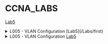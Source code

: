 # CCNA_LABS

[Lab5](/Labs/first)




<details>
<summary>L005 - VLAN Configuration [Lab5](/Labs/first)</summary>
[Lab5](/Labs/first)

</details>


<details>
<summary>
L005 - VLAN Configuration <a href="/Labs/first">Lab5</a>
</summary>

![Lab 5 diagram](/images/005.png)
</details>
